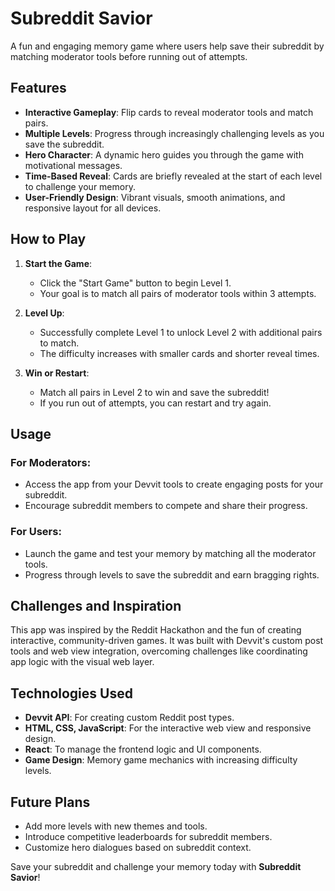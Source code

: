 # Subreddit Savior

A fun and engaging memory game where users help save their subreddit by matching moderator tools before running out of attempts.

## Features

- **Interactive Gameplay**: Flip cards to reveal moderator tools and match pairs.
- **Multiple Levels**: Progress through increasingly challenging levels as you save the subreddit.
- **Hero Character**: A dynamic hero guides you through the game with motivational messages.
- **Time-Based Reveal**: Cards are briefly revealed at the start of each level to challenge your memory.
- **User-Friendly Design**: Vibrant visuals, smooth animations, and responsive layout for all devices.

## How to Play

1. **Start the Game**:
   - Click the "Start Game" button to begin Level 1.
   - Your goal is to match all pairs of moderator tools within 3 attempts.

2. **Level Up**:
   - Successfully complete Level 1 to unlock Level 2 with additional pairs to match.
   - The difficulty increases with smaller cards and shorter reveal times.

3. **Win or Restart**:
   - Match all pairs in Level 2 to win and save the subreddit!
   - If you run out of attempts, you can restart and try again.

## Usage

### For Moderators:
- Access the app from your Devvit tools to create engaging posts for your subreddit.
- Encourage subreddit members to compete and share their progress.

### For Users:
- Launch the game and test your memory by matching all the moderator tools.
- Progress through levels to save the subreddit and earn bragging rights.

## Challenges and Inspiration

This app was inspired by the Reddit Hackathon and the fun of creating interactive, community-driven games. It was built with Devvit's custom post tools and web view integration, overcoming challenges like coordinating app logic with the visual web layer. 

## Technologies Used

- **Devvit API**: For creating custom Reddit post types.
- **HTML, CSS, JavaScript**: For the interactive web view and responsive design.
- **React**: To manage the frontend logic and UI components.
- **Game Design**: Memory game mechanics with increasing difficulty levels.

## Future Plans

- Add more levels with new themes and tools.
- Introduce competitive leaderboards for subreddit members.
- Customize hero dialogues based on subreddit context.

Save your subreddit and challenge your memory today with **Subreddit Savior**!
